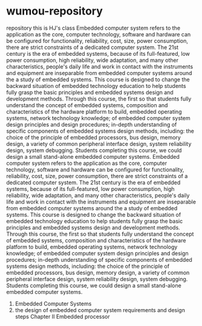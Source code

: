 # wumou-repository
repository
this is HJ's class
 Embedded computer system refers to the application as the core, computer technology, software and hardware can be configured for functionality, reliability, cost, size, power consumption, there are strict constraints of a dedicated computer system. The 21st century is the era of embedded systems, because of its full-featured, low power consumption, high reliability, wide adaptation, and many other characteristics, people's daily life and work in contact with the instruments and equipment are inseparable from embedded computer systems around the a study of embedded systems. This course is designed to change the backward situation of embedded technology education to help students fully grasp the basic principles and embedded systems design and development methods.
 Through this course, the first so that students fully understand the concept of embedded systems, composition and characteristics of the hardware platform to build, embedded operating systems, network technology knowledge; of embedded computer system design principles and design procedures; in-depth understanding of specific components of embedded systems design methods, including: the choice of the principle of embedded processors, bus design, memory design, a variety of common peripheral interface design, system reliability design, system debugging. Students completing this course, we could design a small stand-alone embedded computer systems.
Embedded computer system refers to the application as the core, computer technology, software and hardware can be configured for functionality, reliability, cost, size, power consumption, there are strict constraints of a dedicated computer system. The 21st century is the era of embedded systems, because of its full-featured, low power consumption, high reliability, wide adaptation, and many other characteristics, people's daily life and work in contact with the instruments and equipment are inseparable from embedded computer systems around the a study of embedded systems. This course is designed to change the backward situation of embedded technology education to help students fully grasp the basic principles and embedded systems design and development methods.
Through this course, the first so that students fully understand the concept of embedded systems, composition and characteristics of the hardware platform to build, embedded operating systems, network technology knowledge; of embedded computer system design principles and design procedures; in-depth understanding of specific components of embedded systems design methods, including: the choice of the principle of embedded processors, bus design, memory design, a variety of common peripheral interface design, system reliability design, system debugging. Students completing this course, we could design a small stand-alone embedded computer systems.
1. Embedded Computer Systems
2. the design of embedded computer system requirements and design steps Chapter II Embedded processor
